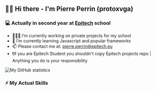 ## 👋🏼 Hi there - I'm Pierre Perrin (protoxvga)

### 💻 Actually in second year at [Epitech](https://github.com/Epitech) school 
 
- 👨🏻‍💻 I’m currently working on private projects for my school
- 📖 I’m currently learning Javascript and popular frameworks
- 📫 Please contact me at: pierre.perrin@epitech.eu
- ❗️If you are Epitech Student you shouldn't copy Epitech projects repo | Anything you do is your responsibility

![My GitHub statistics](https://github-readme-stats.vercel.app/api?username=protoxvga&count_private=true&show_icons=true&title_color=fff&icon_color=79ff97&text_color=9f9f9f&bg_color=151515&hide=contribs,issues&include_all_commits=true)

### ⚡️ My Actual Skills
